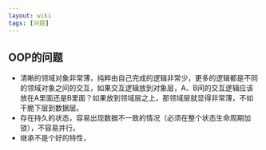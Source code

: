 ```yaml
---
layout: wiki
tags: [问题]
---
```


## OOP的问题

* 清晰的领域对象非常薄，纯粹由自己完成的逻辑非常少，更多的逻辑都是不同的领域对象之间的交互，如果交互逻辑放到对象层，A、B间的交互逻辑应该放在A里面还是B里面？如果放到领域层之上，那领域层就显得非常薄，不如干脆下层到数据层。
* 存在持久的状态，容易出现数据不一致的情况（必须在整个状态生命周期加锁），不容易并行。
* 继承不是个好的特性，